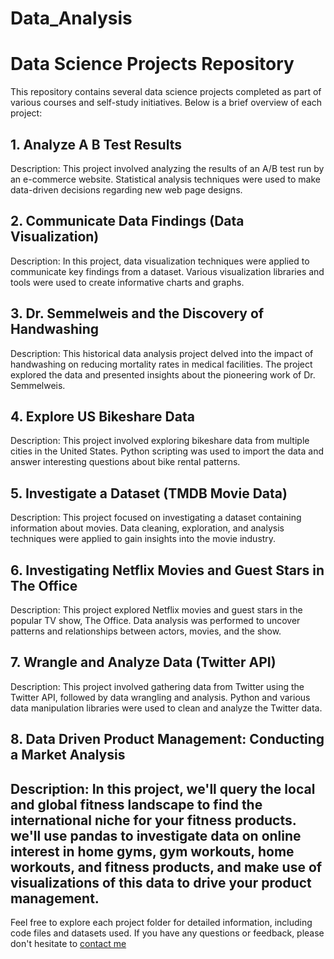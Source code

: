 # Data_Analysis
# Data Science Projects Repository

This repository contains several data science projects completed as part of various courses and self-study initiatives. Below is a brief overview of each project:

## 1. Analyze A B Test Results

Description: This project involved analyzing the results of an A/B test run by an e-commerce website. Statistical analysis techniques were used to make data-driven decisions regarding new web page designs.

## 2. Communicate Data Findings (Data Visualization)

Description: In this project, data visualization techniques were applied to communicate key findings from a dataset. Various visualization libraries and tools were used to create informative charts and graphs.

## 3. Dr. Semmelweis and the Discovery of Handwashing

Description: This historical data analysis project delved into the impact of handwashing on reducing mortality rates in medical facilities. The project explored the data and presented insights about the pioneering work of Dr. Semmelweis.

## 4. Explore US Bikeshare Data

Description: This project involved exploring bikeshare data from multiple cities in the United States. Python scripting was used to import the data and answer interesting questions about bike rental patterns.

## 5. Investigate a Dataset (TMDB Movie Data)

Description: This project focused on investigating a dataset containing information about movies. Data cleaning, exploration, and analysis techniques were applied to gain insights into the movie industry.

## 6. Investigating Netflix Movies and Guest Stars in The Office

Description: This project explored Netflix movies and guest stars in the popular TV show, The Office. Data analysis was performed to uncover patterns and relationships between actors, movies, and the show.

## 7. Wrangle and Analyze Data (Twitter API)

Description: This project involved gathering data from Twitter using the Twitter API, followed by data wrangling and analysis. Python and various data manipulation libraries were used to clean and analyze the Twitter data.

## 8. Data Driven Product Management: Conducting a Market Analysis

Description: In this project, we'll query the local and global fitness landscape to find the international niche for your fitness products. we'll use pandas to investigate data on online interest in home gyms, gym workouts, home workouts, and fitness products, and make use of visualizations of this data to drive your product management.
---

Feel free to explore each project folder for detailed information, including code files and datasets used. If you have any questions or feedback, please don't hesitate to [contact me]([https://www.linkedin.com/in/mustafa-ibrahim94/])

